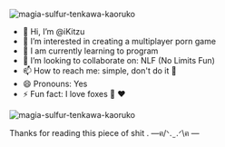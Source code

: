 
![magia-sulfur-tenkawa-kaoruko](https://github.com/iKitzu/iKitzu/assets/156432424/faaca9dc-e295-46f5-9d95-270eb28141b3)


- 👋 Hi, I’m @iKitzu
- 👀 I’m interested in creating a multiplayer porn game
- 🌱 I am currently learning to program 
- 💞️ I’m looking to collaborate on: NLF (No Limits Fun)
- 📫 How to reach me: simple, don't do it  🥶
- 😄 Pronouns: Yes
- ⚡ Fun fact: I love foxes 🦊 ❤️

  
![magia-sulfur-tenkawa-kaoruko](https://github.com/iKitzu/iKitzu/assets/156432424/e6c48f88-e2b8-46f8-9123-b7dd36b2153c)


Thanks for reading this piece of shit
.            —ฅ/ᐠ. ̫ .ᐟ\ฅ —



<!---
iKitzu/iKitzu is a ✨ special ✨ repository because its `README.md` (this file) appears on your GitHub profile.
You can click the Preview link to take a look at your changes.
--->
